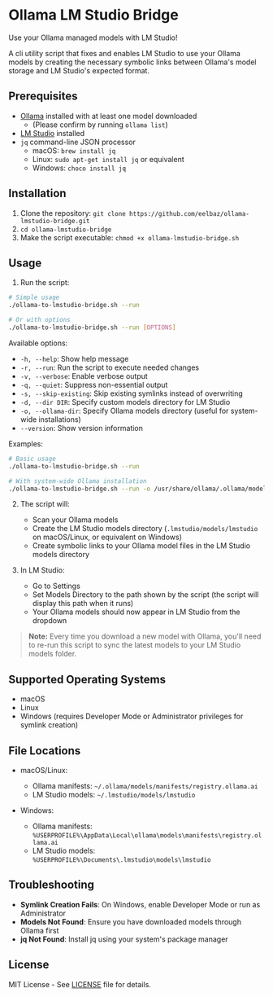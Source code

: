 # Ollama LM Studio Bridge
Use your Ollama managed models with LM Studio!

A cli utility script that fixes and enables LM Studio to use your Ollama models by creating the necessary symbolic links between Ollama's model storage and LM Studio's expected format.

## Prerequisites

- [Ollama](https://ollama.ai) installed with at least one model downloaded
  - (Please confirm by running `ollama list`)
- [LM Studio](https://lmstudio.ai) installed
- `jq` command-line JSON processor
  - macOS: `brew install jq`
  - Linux: `sudo apt-get install jq` or equivalent
  - Windows: `choco install jq`

## Installation

1. Clone the repository: `git clone https://github.com/eelbaz/ollama-lmstudio-bridge.git`
2. `cd ollama-lmstudio-bridge`
3. Make the script executable: `chmod +x ollama-lmstudio-bridge.sh`


## Usage

1. Run the script:
```bash
# Simple usage
./ollama-to-lmstudio-bridge.sh --run

# Or with options
./ollama-to-lmstudio-bridge.sh --run [OPTIONS]
```

Available options:
- `-h, --help`: Show help message
- `-r, --run`: Run the script to execute needed changes
- `-v, --verbose`: Enable verbose output
- `-q, --quiet`: Suppress non-essential output
- `-s, --skip-existing`: Skip existing symlinks instead of overwriting
- `-d, --dir DIR`: Specify custom models directory for LM Studio
- `-o, --ollama-dir`: Specify Ollama models directory (useful for system-wide installations)
- `--version`: Show version information

Examples:
```bash
# Basic usage
./ollama-to-lmstudio-bridge.sh --run

# With system-wide Ollama installation
./ollama-to-lmstudio-bridge.sh --run -o /usr/share/ollama/.ollama/models
```

2. The script will:
   - Scan your Ollama models
   - Create the LM Studio models directory (`.lmstudio/models/lmstudio` on macOS/Linux, or equivalent on Windows)
   - Create symbolic links to your Ollama model files in the LM Studio models directory

3. In LM Studio:
   - Go to Settings
   - Set Models Directory to the path shown by the script (the script will display this path when it runs)
   - Your Ollama models should now appear in LM Studio from the dropdown

> **Note:** Every time you download a new model with Ollama, you'll need to re-run this script to sync the latest models to your LM Studio models folder.

## Supported Operating Systems

- macOS
- Linux
- Windows (requires Developer Mode or Administrator privileges for symlink creation)

## File Locations

- macOS/Linux:
  - Ollama manifests: `~/.ollama/models/manifests/registry.ollama.ai`
  - LM Studio models: `~/.lmstudio/models/lmstudio`

- Windows:
  - Ollama manifests: `%USERPROFILE%\AppData\Local\ollama\models\manifests\registry.ollama.ai`
  - LM Studio models: `%USERPROFILE%\Documents\.lmstudio\models\lmstudio`

## Troubleshooting

- **Symlink Creation Fails**: On Windows, enable Developer Mode or run as Administrator
- **Models Not Found**: Ensure you have downloaded models through Ollama first
- **jq Not Found**: Install jq using your system's package manager

## License

MIT License - See [LICENSE](LICENSE) file for details.
